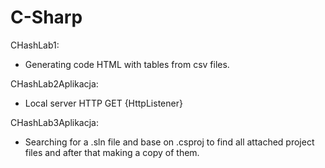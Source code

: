 # C-Sharp

CHashLab1:
- Generating code HTML with tables from csv files.

CHashLab2Aplikacja:
- Local server HTTP GET {HttpListener}

CHashLab3Aplikacja:
- Searching for a .sln file and base on .csproj to find all attached project files and after that making a copy of them.
